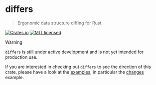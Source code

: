 # differs

> Ergonomic data structure diffing for Rust.

[![Crates.io][crates-badge]][crates-url]
[![MIT licensed][mit-badge]][mit-url]

[crates-badge]: https://img.shields.io/crates/v/differs.svg
[crates-url]: https://crates.io/crates/differs
[mit-badge]: https://img.shields.io/badge/license-MIT-blue.svg
[mit-url]: https://github.com/nobane/formati/blob/master/LICENSE

> [!WARNING]
> `differs` is still under active development and is not yet intended for production use.

If you are interested in checking out `differs` to see the direction of this crate, please have a look at the [examples](./differs/examples/), in particular the [changes](./differs/examples/changes.rs) example.